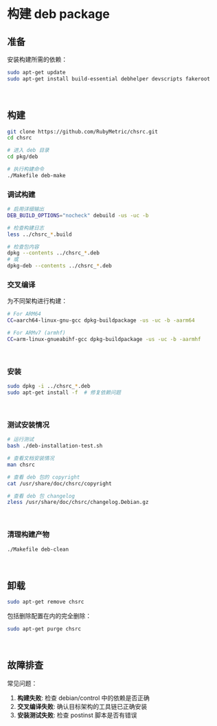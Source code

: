 <!-- -----------------------------------------------------------
 ! SPDX-License-Identifier: GFDL-1.3-or-later
 ! -------------------------------------------------------------
 ! Doc Type      : Markdown
 ! Doc Name      : BUILD.md
 ! Doc Authors   : sanchuanhehe <wyihe5520@gmail.com>
 ! Contributors  :  曾奥然 <ccmywish@qq.com>
 !               |
 ! Created On    : <2025-06-14>
 ! Last Modified : <2025-06-16>
 ! ---------------------------------------------------------- -->

# 构建 deb package

## 准备

安装构建所需的依赖：

```bash
sudo apt-get update
sudo apt-get install build-essential debhelper devscripts fakeroot
```

<br>

## 构建

```bash
git clone https://github.com/RubyMetric/chsrc.git
cd chsrc

# 进入 deb 目录
cd pkg/deb

# 执行构建命令
./Makefile deb-make
```

### 调试构建

```bash
# 启用详细输出
DEB_BUILD_OPTIONS="nocheck" debuild -us -uc -b

# 检查构建日志
less ../chsrc_*.build

# 检查包内容
dpkg --contents ../chsrc_*.deb
# 或
dpkg-deb --contents ../chsrc_*.deb
```

### 交叉编译

为不同架构进行构建：

```bash
# For ARM64
CC=aarch64-linux-gnu-gcc dpkg-buildpackage -us -uc -b -aarm64

# For ARMv7 (armhf)
CC=arm-linux-gnueabihf-gcc dpkg-buildpackage -us -uc -b -aarmhf
```

<br>

### 安装

```bash
sudo dpkg -i ../chsrc_*.deb
sudo apt-get install -f  # 修复依赖问题
```

<br>

### 测试安装情况

```bash
# 运行测试
bash ./deb-installation-test.sh

# 查看文档安装情况
man chsrc

# 查看 deb 包的 copyright
cat /usr/share/doc/chsrc/copyright

# 查看 deb 包 changelog
zless /usr/share/doc/chsrc/changelog.Debian.gz
```

<br>

### 清理构建产物

```bash
./Makefile deb-clean
```

<br>

## 卸载

```bash
sudo apt-get remove chsrc
```

包括删除配置在内的完全删除：

```bash
sudo apt-get purge chsrc
```

<br>


## 故障排查

常见问题：

1. **构建失败**: 检查 debian/control 中的依赖是否正确
2. **交叉编译失败**: 确认目标架构的工具链已正确安装
3. **安装测试失败**: 检查 postinst 脚本是否有错误

<br>
